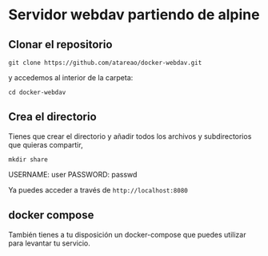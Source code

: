 # Servidor webdav partiendo de alpine

##  Clonar el repositorio

```
git clone https://github.com/atareao/docker-webdav.git
```

y accedemos al interior de la carpeta:

```
cd docker-webdav
```

## Crea el directorio

Tienes que crear el directorio y añadir todos los archivos y subdirectorios que quieras compartir,

```
mkdir share
```

USERNAME: user
PASSWORD: passwd

Ya puedes acceder a través de `http://localhost:8080`

## docker compose

También tienes a tu disposición un docker-compose que puedes utilizar para levantar tu servicio.
